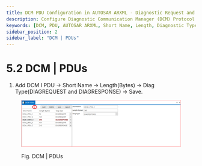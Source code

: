 ```yaml
---
title: DCM PDU Configuration in AUTOSAR ARXML - Diagnostic Request and Response Management
description: Configure Diagnostic Communication Manager (DCM) Protocol Data Units (PDUs) in AUTOSAR ARXML files. Add DCM PDUs by defining short names, lengths, and diagnostic types (DIAGREQUEST and DIAGRESPONSE) to streamline communication in automotive diagnostics. Ensure effective management of diagnostic requests and responses for robust system performance.
keywords: [DCM, PDU, AUTOSAR ARXML, Short Name, Length, Diagnostic Type, DIAGREQUEST, DIAGRESPONSE]
sidebar_position: 2
sidebar_label: "DCM | PDUs"
---
```


# 5.2 DCM | PDUs 

1. Add DCM I PDU → Short Name → Length(Bytes) → Diag Type(DIAGREQUEST and DIAGRESPONSE) → Save.

<div class="text--center">

<figure>

![DCM | PDUs](../assets/image11.webp "- DCM | PDUs")
<figcaption>Fig. DCM | PDUs</figcaption>
</figure>
</div> 